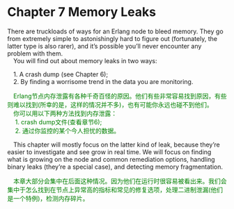 # Chapter 7 Memory Leaks
There are truckloads of ways for an Erlang node to bleed memory. They go from extremely
simple to astonishingly hard to figure out (fortunately, the latter type is also rarer), and it’s possible you’ll never encounter any problem with them.<br>
&emsp;You will find out about memory leaks in two ways:<br>
<p></p>
&emsp;1. A crash dump (see Chapter 6);<br>
&emsp;2. By finding a worrisome trend in the data you are monitoring.<br>
<p></p> <font color="green">
&emsp;Erlang节点内存泄露有各种千奇百怪的原因。他们有些非常容易找到原因，有些则难以找到(所幸的是，这样的情况并不多)，也有可能你永远也碰不到他们。<br>
&emsp;你可以用以下两种方法找到内存泄露：<br>
&emsp; 1. crash dump文件(查看章节6);<br>
&emsp; 2. 通过你监控的某个今人担忧的数据。<br>
</font> <p></p>

&emsp;This chapter will mostly focus on the latter kind of leak, because they’re easier to
investigate and see grow in real time. We will focus on finding what is growing on the
node and common remediation options, handling binary leaks (they’re a special case), and
detecting memory fragmentation.
<p></p> <font color="green">
&emsp;本章大部分会集中在后面这种情况。因为他们在运行时很容易被看出来。我们会集中于怎么找到在节点上异常高的指标和常见的修复选项，处理二进制泄漏(他们是一个特例)，检测内存碎片。<br>
</font> <p></p>

